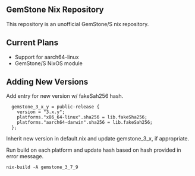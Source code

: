 ## GemStone Nix Repository

This repository is an unofficial GemStone/S nix repository.

## Current Plans

- Support for aarch64-linux
- GemStone/S NixOS module

## Adding New Versions

Add entry for new version w/ fakeSah256 hash.

```
  gemstone_3_x_y = public-release {
    version = "3.x.y";
    platforms."x86_64-linux".sha256 = lib.fakeSha256;
    platforms."aarch64-darwin".sha256 = lib.fakeSah256;
  };
```

Inherit new version in default.nix and update gemstone_3_x, if appropriate.

Run build on each platform and update hash based on hash provided in error message.

```
nix-build -A gemstone_3_7_9
```
